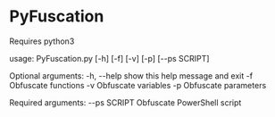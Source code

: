 # PyFuscation

Requires python3 

usage: PyFuscation.py [-h] [-f] [-v] [-p] [--ps SCRIPT] 

Optional arguments: 
-h, --help show this help message and exit 
-f    Obfuscate functions
-v    Obfuscate variables
-p    Obfuscate parameters

Required arguments: 
--ps  SCRIPT Obfuscate PowerShell script 
